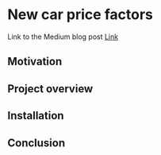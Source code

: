# New car price factors

Link to the Medium blog post  [Link](https://atanasov-todor.medium.com/what-are-the-factors-that-define-the-price-of-a-car-8c5d4c2d5ccd)

## Motivation

## Project overview

## Installation

## Conclusion
